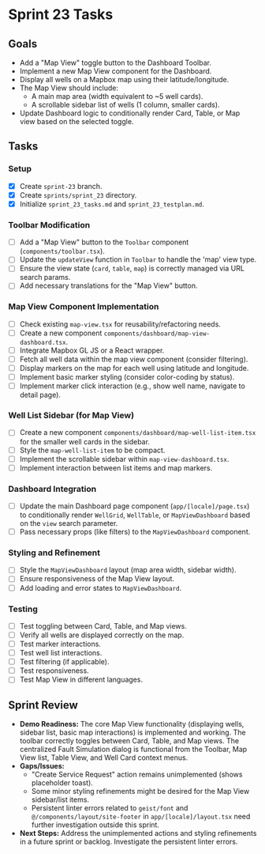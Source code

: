 # Sprint 23 Tasks

## Goals
- Add a "Map View" toggle button to the Dashboard Toolbar.
- Implement a new Map View component for the Dashboard.
- Display all wells on a Mapbox map using their latitude/longitude.
- The Map View should include:
    - A main map area (width equivalent to ~5 well cards).
    - A scrollable sidebar list of wells (1 column, smaller cards).
- Update Dashboard logic to conditionally render Card, Table, or Map view based on the selected toggle.

## Tasks

### Setup
- [x] Create `sprint-23` branch.
- [x] Create `sprints/sprint_23` directory.
- [x] Initialize `sprint_23_tasks.md` and `sprint_23_testplan.md`.

### Toolbar Modification
- [ ] Add a "Map View" button to the `Toolbar` component (`components/toolbar.tsx`).
- [ ] Update the `updateView` function in `Toolbar` to handle the 'map' view type.
- [ ] Ensure the view state (`card`, `table`, `map`) is correctly managed via URL search params.
- [ ] Add necessary translations for the "Map View" button.

### Map View Component Implementation
- [ ] Check existing `map-view.tsx` for reusability/refactoring needs.
- [ ] Create a new component `components/dashboard/map-view-dashboard.tsx`.
- [ ] Integrate Mapbox GL JS or a React wrapper.
- [ ] Fetch all well data within the map view component (consider filtering).
- [ ] Display markers on the map for each well using latitude and longitude.
- [ ] Implement basic marker styling (consider color-coding by status).
- [ ] Implement marker click interaction (e.g., show well name, navigate to detail page).

### Well List Sidebar (for Map View)
- [ ] Create a new component `components/dashboard/map-well-list-item.tsx` for the smaller well cards in the sidebar.
- [ ] Style the `map-well-list-item` to be compact.
- [ ] Implement the scrollable sidebar within `map-view-dashboard.tsx`.
- [ ] Implement interaction between list items and map markers.

### Dashboard Integration
- [ ] Update the main Dashboard page component (`app/[locale]/page.tsx`) to conditionally render `WellGrid`, `WellTable`, or `MapViewDashboard` based on the `view` search parameter.
- [ ] Pass necessary props (like filters) to the `MapViewDashboard` component.

### Styling and Refinement
- [ ] Style the `MapViewDashboard` layout (map area width, sidebar width).
- [ ] Ensure responsiveness of the Map View layout.
- [ ] Add loading and error states to `MapViewDashboard`.

### Testing
- [ ] Test toggling between Card, Table, and Map views.
- [ ] Verify all wells are displayed correctly on the map.
- [ ] Test marker interactions.
- [ ] Test well list interactions.
- [ ] Test filtering (if applicable).
- [ ] Test responsiveness.
- [ ] Test Map View in different languages.

## Sprint Review

- **Demo Readiness:** The core Map View functionality (displaying wells, sidebar list, basic map interactions) is implemented and working. The toolbar correctly toggles between Card, Table, and Map views. The centralized Fault Simulation dialog is functional from the Toolbar, Map View list, Table View, and Well Card context menus.
- **Gaps/Issues:** 
    - "Create Service Request" action remains unimplemented (shows placeholder toast).
    - Some minor styling refinements might be desired for the Map View sidebar/list items.
    - Persistent linter errors related to `geist/font` and `@/components/layout/site-footer` in `app/[locale]/layout.tsx` need further investigation outside this sprint.
- **Next Steps:** Address the unimplemented actions and styling refinements in a future sprint or backlog. Investigate the persistent linter errors. 
